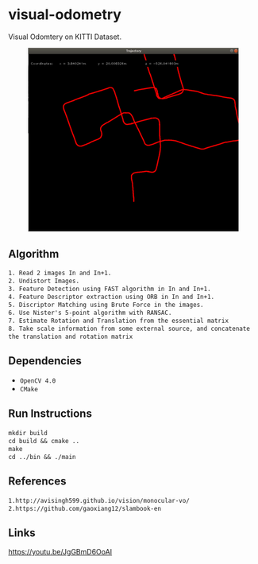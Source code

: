 # visual-odometry

Visual Odomtery on KITTI Dataset.



<figure>
 <img src="./images/map.png" width="640" alt="Combined Image" />
 <figcaption>
 <p></p> 
 </figcaption>
</figure>


## Algorithm
```
1. Read 2 images In and In+1.
2. Undistort Images.
3. Feature Detection using FAST algorithm in In and In+1.
4. Feature Descriptor extraction using ORB in In and In+1.
5. Discriptor Matching using Brute Force in the images.
6. Use Nister's 5-point algorithm with RANSAC.
7. Estimate Rotation and Translation from the essential matrix
8. Take scale information from some external source, and concatenate the translation and rotation matrix
```

## Dependencies

* `OpenCV 4.0`
* `CMake `

## Run Instructions
```
mkdir build
cd build && cmake ..
make 
cd ../bin && ./main
```

## References
```
1.http://avisingh599.github.io/vision/monocular-vo/
2.https://github.com/gaoxiang12/slambook-en
```


## Links
https://youtu.be/JgGBmD6OoAI
